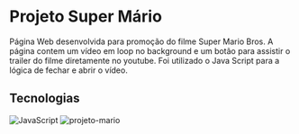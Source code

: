 <h1>Projeto Super Mário</h1>
<p>
  Página Web desenvolvida para promoção do filme Super Mario Bros. A página contem um vídeo em loop no background e um botão para assistir o trailer do filme diretamente no youtube. Foi utilizado o Java Script para a lógica de fechar e abrir o vídeo.
</p>

<h2>Tecnologias</h2>
<img widht="100px" scr="https://user-images.githubusercontent.com/124257673/218191908-09f773f8-ae4b-47b9-8945-b03f86eff3e4.png" alt="JavaScript"/>

<img scr="https://github.com/C-algaro/projeto_super_mario/issues/1#issue-1580272571" alt="projeto-mario"/>

